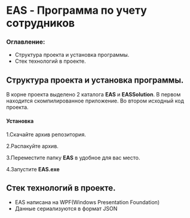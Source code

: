 # EAS - Программа по учету сотрудников

### Оглавление:
- Структура проекта и установка программы.
- Стек технологий в проекте.

## Структура проекта и установка программы.
В корне проекта выделено 2 каталога **EAS** и **EASSolution**. 
В первом находится скомпилированное приложение.
Во втором исходный код проекта.

#### Установка
1.Скачайте архив репозитория.

2.Распакуйте архив.

3.Переместите папку **EAS** в удобное для вас место.

4.Запустите **EAS.exe**


## Стек технологий в проекте.
- EAS написана на WPF(Windows Presentation Foundation)
- Данные сериализуются в формат JSON
